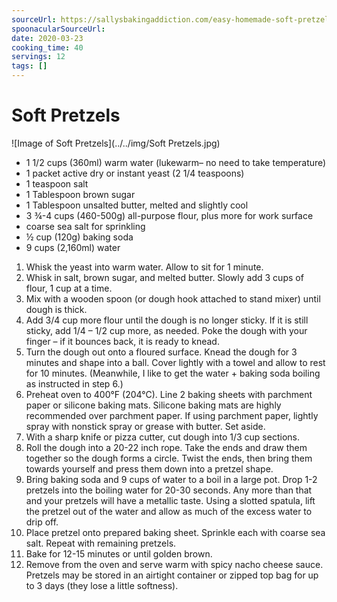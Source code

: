```yaml
---
sourceUrl: https://sallysbakingaddiction.com/easy-homemade-soft-pretzels/
spoonacularSourceUrl: 
date: 2020-03-23
cooking_time: 40
servings: 12
tags: []
---
```

# Soft Pretzels

![Image of Soft Pretzels](../../img/Soft Pretzels.jpg)


- 1 1/2 cups (360ml) warm water (lukewarm– no need to take temperature)
- 1 packet active dry or instant yeast (2 1/4 teaspoons)
- 1 teaspoon salt
- 1 Tablespoon brown sugar
- 1 Tablespoon unsalted butter, melted and slightly cool
- 3 ¾-4 cups (460-500g) all-purpose flour, plus more for work surface
- coarse sea salt for sprinkling
- ½ cup (120g) baking soda
- 9 cups (2,160ml) water


1. Whisk the yeast into warm water. Allow to sit for 1 minute.
2. Whisk in salt, brown sugar, and melted butter. Slowly add 3 cups of flour, 1 cup at a time.
3. Mix with a wooden spoon (or dough hook attached to stand mixer) until dough is thick.
4. Add 3/4 cup more flour until the dough is no longer sticky. If it is still sticky, add 1/4 – 1/2 cup more, as needed. Poke the dough with your finger – if it bounces back, it is ready to knead.
5. Turn the dough out onto a floured surface. Knead the dough for 3 minutes and shape into a ball. Cover lightly with a towel and allow to rest for 10 minutes. (Meanwhile, I like to get the water + baking soda boiling as instructed in step 6.)
6. Preheat oven to 400°F (204°C). Line 2 baking sheets with parchment paper or silicone baking mats. Silicone baking mats are highly recommended over parchment paper. If using parchment paper, lightly spray with nonstick spray or grease with butter. Set aside.
7. With a sharp knife or pizza cutter, cut dough into 1/3 cup sections.
8. Roll the dough into a 20-22 inch rope. Take the ends and draw them together so the dough forms a circle. Twist the ends, then bring them towards yourself and press them down into a pretzel shape.
9. Bring baking soda and 9 cups of water to a boil in a large pot. Drop 1-2 pretzels into the boiling water for 20-30 seconds. Any more than that and your pretzels will have a metallic taste. Using a slotted spatula, lift the pretzel out of the water and allow as much of the excess water to drip off. 
10. Place pretzel onto prepared baking sheet. Sprinkle each with coarse sea salt. Repeat with remaining pretzels.
11. Bake for 12-15 minutes or until golden brown.
12. Remove from the oven and serve warm with spicy nacho cheese sauce. Pretzels may be stored in an airtight container or zipped top bag for up to 3 days (they lose a little softness).
